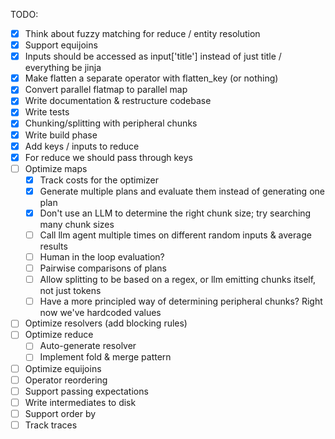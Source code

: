 TODO:

- [x] Think about fuzzy matching for reduce / entity resolution
- [x] Support equijoins
- [x] Inputs should be accessed as input['title'] instead of just title / everything be jinja
- [x] Make flatten a separate operator with flatten_key (or nothing)
- [x] Convert parallel flatmap to parallel map
- [x] Write documentation & restructure codebase
- [x] Write tests
- [x] Chunking/splitting with peripheral chunks
- [x] Write build phase
- [x] Add keys / inputs to reduce
- [x] For reduce we should pass through keys
- [ ] Optimize maps
  - [x] Track costs for the optimizer
  - [x] Generate multiple plans and evaluate them instead of generating one plan
  - [x] Don't use an LLM to determine the right chunk size; try searching many chunk sizes
  - [ ] Call llm agent multiple times on different random inputs & average results
  - [ ] Human in the loop evaluation?
  - [ ] Pairwise comparisons of plans
  - [ ] Allow splitting to be based on a regex, or llm emitting chunks itself, not just tokens
  - [ ] Have a more principled way of determining peripheral chunks? Right now we've hardcoded values
- [ ] Optimize resolvers (add blocking rules)
- [ ] Optimize reduce
  - [ ] Auto-generate resolver
  - [ ] Implement fold & merge pattern
- [ ] Optimize equijoins
- [ ] Operator reordering
- [ ] Support passing expectations
- [ ] Write intermediates to disk
- [ ] Support order by
- [ ] Track traces

